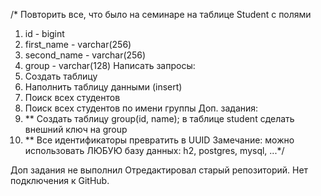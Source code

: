 /* Повторить все, что было на семинаре на таблице Student с полями
1. id - bigint
2. first_name - varchar(256)
3. second_name - varchar(256)
4. group - varchar(128)
Написать запросы:
1. Создать таблицу
2. Наполнить таблицу данными (insert)
3. Поиск всех студентов
4. Поиск всех студентов по имени группы
Доп. задания:
1. ** Создать таблицу group(id, name); в таблице student сделать внешний ключ на group
2. ** Все идентификаторы превратить в UUID
Замечание: можно использовать ЛЮБУЮ базу данных: h2, postgres, mysql, ...*/

Доп задания не выполнил
Отредактировал старый репозиторий. Нет подключения к GitHub.

